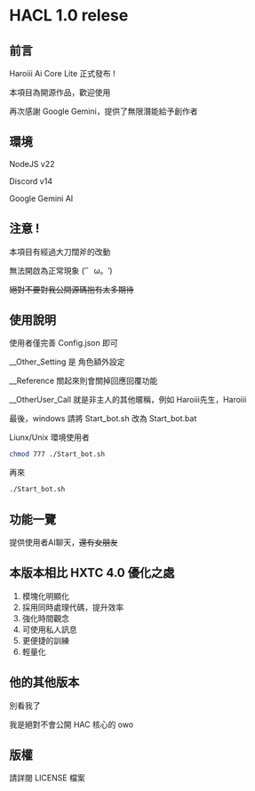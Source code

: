 # HACL 1.0 relese

## 前言

Haroiii Ai Core Lite 正式發布 ! 

本項目為開源作品，歡迎使用

再次感謝 Google Gemini，提供了無限潛能給予創作者

## 環境

NodeJS v22

Discord v14

Google Gemini AI

## 注意 !

本項目有經過大刀闊斧的改動

無法開啟為正常現象 (′゜ω。‵)

~~絕對不要對我公開源碼抱有太多期待~~

## 使用說明

使用者僅完善 Config.json 即可

__Other_Setting 是 角色額外設定

__Reference 關起來則會關掉回應回覆功能

__OtherUser_Call 就是非主人的其他暱稱，例如 Haroiii先生，Haroiii 

最後，windows 請將 Start_bot.sh 改為 Start_bot.bat

Liunx/Unix 環境使用者

```bash
chmod 777 ./Start_bot.sh
```

再來

```bash
./Start_bot.sh
```

## 功能一覽

提供使用者AI聊天，~~還有女朋友~~

## 本版本相比 HXTC 4.0 優化之處

1. 模塊化明顯化
2. 採用同時處理代碼，提升效率
3. 強化時間觀念
4. 可使用私人訊息
5. 更便捷的訓練
6. 輕量化

## 他的其他版本

別看我了

我是絕對不會公開 HAC 核心的 owo

## 版權

請詳閱 LICENSE 檔案
